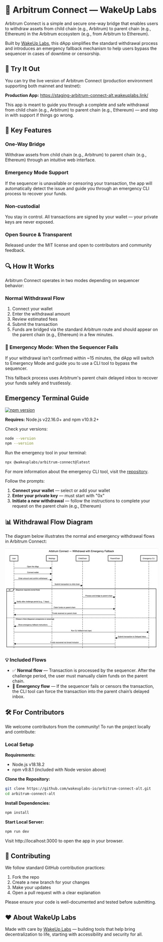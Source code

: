 # 🧰 Arbitrum Connect — WakeUp Labs

Arbitrum Connect is a simple and secure one-way bridge that enables users to withdraw assets from child chain (e.g., Arbitrum) to parent chain (e.g., Ethereum) in the Arbitrum ecosystem (e.g., from Arbitrum to Ethereum).

Built by [WakeUp Labs](https://www.wakeuplabs.io/), this dApp simplifies the standard withdrawal process and introduces an emergency fallback mechanism to help users bypass the sequencer in cases of downtime or censorship.

## 🧪 Try It Out

You can try the live version of Arbitrum Connect (production environment supporting both mainnet and testnet):

**Production App:** https://staging-arbitrum-connect-alt.wakeuplabs.link/

This app is meant to guide you through a complete and safe withdrawal from child chain (e.g., Arbitrum) to parent chain (e.g., Ethereum) — and step in with support if things go wrong.

## 🚀 Key Features

### One-Way Bridge

Withdraw assets from child chain (e.g., Arbitrum) to parent chain (e.g., Ethereum) through an intuitive web interface.

### Emergency Mode Support

If the sequencer is unavailable or censoring your transaction, the app will automatically detect the issue and guide you through an emergency CLI process to recover your funds.

### Non-custodial

You stay in control. All transactions are signed by your wallet — your private keys are never exposed.

### Open Source & Transparent

Released under the MIT license and open to contributors and community feedback.

## 🔍 How It Works

Arbitrum Connect operates in two modes depending on sequencer behavior:

### Normal Withdrawal Flow

1. Connect your wallet
2. Enter the withdrawal amount
3. Review estimated fees
4. Submit the transaction
5. Funds are bridged via the standard Arbitrum route and should appear on the parent chain (e.g., Ethereum) in a few minutes.

### 🚨 Emergency Mode: When the Sequencer Fails

If your withdrawal isn't confirmed within ~15 minutes, the dApp will switch to Emergency Mode and guide you to use a CLI tool to bypass the sequencer.

This fallback process uses Arbitrum's parent chain delayed inbox to recover your funds safely and trustlessly.

## Emergency Terminal Guide

[![npm version](https://img.shields.io/npm/v/@wakeuplabs/arbitrum-connect.svg)](https://www.npmjs.com/package/@wakeuplabs/arbitrum-connect)

**Requires:** Node.js v22.16.0+ and npm v10.9.2+

Check your versions:

```bash
node --version
npm --version
```

Run the emergency tool in your terminal:

```bash
npx @wakeuplabs/arbitrum-connect@latest
```

For more information about the emergency CLI tool, visit the [repository](https://github.com/wakeuplabs-io/arbitrum-connect-scripts).

Follow the prompts:

1. **Connect your wallet** — select or add your wallet
2. **Enter your private key** — must start with "0x"
3. **Initiate a new withdrawal** — follow the instructions to complete your request on the parent chain (e.g., Ethereum)

## 📊 Withdrawal Flow Diagram

The diagram below illustrates the normal and emergency withdrawal flows in Arbitrum Connect:

![Withdrawal Flow Diagram](./assets/withdraw-flow-diagram.png.png)

### 💡 Included Flows

- ✅ **Normal flow** — Transaction is processed by the sequencer. After the challenge period, the user must manually claim funds on the parent chain.
- 🚨 **Emergency flow** — If the sequencer fails or censors the transaction, the CLI tool can force the transaction into the parent chain’s delayed inbox.

## 🛠️ For Contributors

We welcome contributors from the community! To run the project locally and contribute:

### Local Setup

**Requirements:**

- Node.js v18.18.2
- npm v9.8.1 (included with Node version above)

**Clone the Repository:**

```bash
git clone https://github.com/wakeuplabs-io/arbitrum-connect-alt.git
cd arbitrum-connect-alt
```

**Install Dependencies:**

```bash
npm install
```

**Start Local Server:**

```bash
npm run dev
```

Visit http://localhost:3000 to open the app in your browser.

## 🤝 Contributing

We follow standard GitHub contribution practices:

1. Fork the repo
2. Create a new branch for your changes
3. Make your updates
4. Open a pull request with a clear explanation

Please ensure your code is well-documented and tested before submitting.

## ❤️ About WakeUp Labs

Made with care by [WakeUp Labs](https://www.wakeuplabs.io/) — building tools that help bring decentralization to life, starting with accessibility and security for all.
